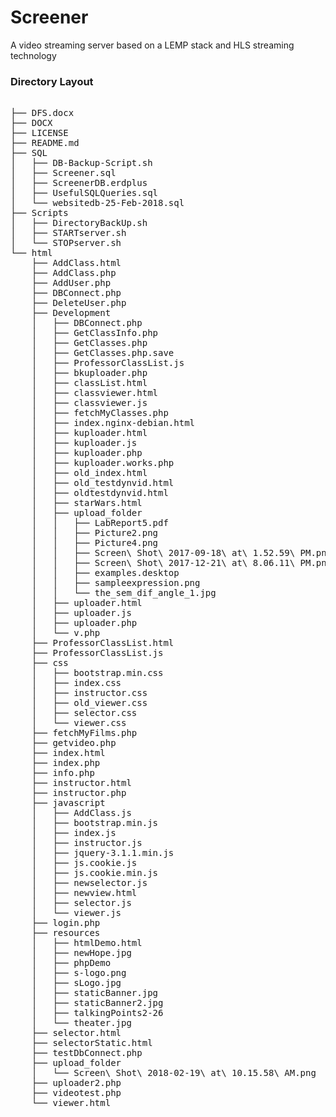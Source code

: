 # Screener
A video streaming server based on a LEMP stack and HLS streaming technology

### Directory Layout
<pre>

├── DFS.docx
├── DOCX
├── LICENSE
├── README.md
├── SQL
│   ├── DB-Backup-Script.sh
│   ├── Screener.sql
│   ├── ScreenerDB.erdplus
│   ├── UsefulSQLQueries.sql
│   └── websitedb-25-Feb-2018.sql
├── Scripts
│   ├── DirectoryBackUp.sh
│   ├── STARTserver.sh
│   └── STOPserver.sh
└── html
    ├── AddClass.html
    ├── AddClass.php
    ├── AddUser.php
    ├── DBConnect.php
    ├── DeleteUser.php
    ├── Development
    │   ├── DBConnect.php
    │   ├── GetClassInfo.php
    │   ├── GetClasses.php
    │   ├── GetClasses.php.save
    │   ├── ProfessorClassList.js
    │   ├── bkuploader.php
    │   ├── classList.html
    │   ├── classviewer.html
    │   ├── classviewer.js
    │   ├── fetchMyClasses.php
    │   ├── index.nginx-debian.html
    │   ├── kuploader.html
    │   ├── kuploader.js
    │   ├── kuploader.php
    │   ├── kuploader.works.php
    │   ├── old_index.html
    │   ├── old_testdynvid.html
    │   ├── oldtestdynvid.html
    │   ├── starWars.html
    │   ├── upload_folder
    │   │   ├── LabReport5.pdf
    │   │   ├── Picture2.png
    │   │   ├── Picture4.png
    │   │   ├── Screen\ Shot\ 2017-09-18\ at\ 1.52.59\ PM.png
    │   │   ├── Screen\ Shot\ 2017-12-21\ at\ 8.06.11\ PM.png
    │   │   ├── examples.desktop
    │   │   ├── sampleexpression.png
    │   │   └── the_sem_dif_angle_1.jpg
    │   ├── uploader.html
    │   ├── uploader.js
    │   ├── uploader.php
    │   └── v.php
    ├── ProfessorClassList.html
    ├── ProfessorClassList.js
    ├── css
    │   ├── bootstrap.min.css
    │   ├── index.css
    │   ├── instructor.css
    │   ├── old_viewer.css
    │   ├── selector.css
    │   └── viewer.css
    ├── fetchMyFilms.php
    ├── getvideo.php
    ├── index.html
    ├── index.php
    ├── info.php
    ├── instructor.html
    ├── instructor.php
    ├── javascript
    │   ├── AddClass.js
    │   ├── bootstrap.min.js
    │   ├── index.js
    │   ├── instructor.js
    │   ├── jquery-3.1.1.min.js
    │   ├── js.cookie.js
    │   ├── js.cookie.min.js
    │   ├── newselector.js
    │   ├── newview.html
    │   ├── selector.js
    │   └── viewer.js
    ├── login.php
    ├── resources
    │   ├── htmlDemo.html
    │   ├── newHope.jpg
    │   ├── phpDemo
    │   ├── s-logo.png
    │   ├── sLogo.jpg
    │   ├── staticBanner.jpg
    │   ├── staticBanner2.jpg
    │   ├── talkingPoints2-26
    │   └── theater.jpg
    ├── selector.html
    ├── selectorStatic.html
    ├── testDbConnect.php
    ├── upload_folder
    │   └── Screen\ Shot\ 2018-02-19\ at\ 10.15.58\ AM.png
    ├── uploader2.php
    ├── videotest.php
    └── viewer.html

</pre>
